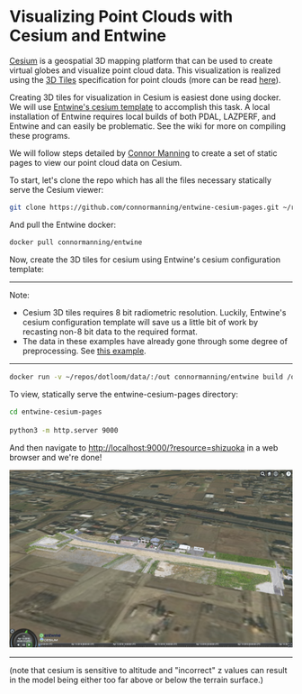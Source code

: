 # Visualizing Point Clouds with Cesium and Entwine

[Cesium](https://cesiumjs.org) is a geospatial 3D mapping platform that can be used to create virtual globes and visualize point cloud data. This visualization is realized using the [3D Tiles](https://github.com/AnalyticalGraphicsInc/3d-tiles) specification for point clouds (more can be read [here]()).

Creating 3D tiles for visualization in Cesium is easiest done using docker. We will use [Entwine's cesium template](https://github.com/connormanning/entwine-cesium-pages) to accomplish this task. A local installation of Entwine requires local builds of both PDAL, LAZPERF, and Entwine and can easily be problematic. See the wiki for more on compiling these programs.

We will follow steps detailed by [Connor Manning](https://github.com/connormanning/entwine-cesium-pages) to create a set of static pages to view our point cloud data on Cesium.    

To start, let's clone the repo which has all the files necessary statically serve the Cesium viewer:

```bash
git clone https://github.com/connormanning/entwine-cesium-pages.git ~/repos/dotloom/
```

And pull the Entwine docker:

```bash
docker pull connormanning/entwine
```

Now, create the 3D tiles for cesium using Entwine's cesium configuration template:

***
Note:
  - Cesium 3D tiles requires 8 bit radiometric resolution. Luckily, Entwine's cesium configuration template will save us a little bit of work by recasting non-8 bit data to the required format.
  - The data in these examples have already gone through some degree of preprocessing. See [this example]().
***

```bash
docker run -v ~/repos/dotloom/data/:/out connormanning/entwine build /out/var/entwine/config/cesium-truncated.json -i /out/Example1/merged_clf.laz -o /out/entwine-cesium-pages/data/shizuoka

```

To view, statically serve the entwine-cesium-pages directory:

```bash
cd entwine-cesium-pages

python3 -m http.server 9000
```

And then navigate to [http://localhost:9000/?resource=shizuoka](http://localhost:9000/?resource=shizuoka) in a web browser and we're done!

![Cesium Screenshot](../Example1/screenshots/cesium.png)

***
(note that cesium is sensitive to altitude and "incorrect" z values can result in the model being either too far above or below the terrain surface.)
